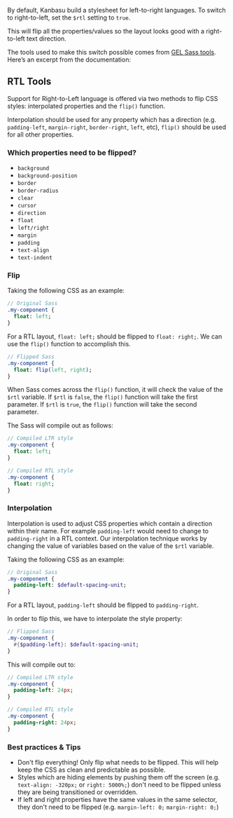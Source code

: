 By default, Kanbasu build a stylesheet for left-to-right languages. To switch to right-to-left, set the `$rtl` setting to `true`.

This will flip all the properties/values so the layout looks good with a right-to-left text direction.

The tools used to make this switch possible comes from [GEL Sass tools](https://github.com/bbc/gel-sass-tools). Here’s an excerpt from the documentation:

## RTL Tools

Support for Right-to-Left language is offered via two methods to flip CSS styles: interpolated properties and the `flip()` function.

Interpolation should be used for any property which has a direction (e.g. `padding-left`, `margin-right`, `border-right`, `left`, etc), `flip()` should be used for all other properties.

### Which properties need to be flipped?

- `background`
- `background-position`
- `border`
- `border-radius`
- `clear`
- `cursor`
- `direction`
- `float`
- `left/right`
- `margin`
- `padding`
- `text-align`
- `text-indent`

### Flip

Taking the following CSS as an example:

```sass
// Original Sass
.my-component {
  float: left;
}
```

For a RTL layout, `float: left;` should be flipped to `float: right;`. We can use the `flip()` function to accomplish this.

```sass
// Flipped Sass
.my-component {
  float: flip(left, right);
}
```

When Sass comes across the `flip()` function, it will check the value of the `$rtl` variable. If `$rtl` is `false`, the `flip()` function will take the first parameter. If `$rtl` is `true`, the `flip()` function will take the second parameter.

The Sass will compile out as follows:

```sass
// Compiled LTR style
.my-component {
  float: left;
}

// Compiled RTL style
.my-component {
  float: right;
}
```

### Interpolation

Interpolation is used to adjust CSS properties which contain a direction within their name. For example `padding-left` would need to change to `padding-right` in a RTL context. Our interpolation technique works by changing the value of variables based on the value of the `$rtl` variable.

Taking the following CSS as an example:

```sass
// Original Sass
.my-component {
  padding-left: $default-spacing-unit;
}
```

For a RTL layout, `padding-left` should be flipped to `padding-right`.

In order to flip this, we have to interpolate the style property:

```sass
// Flipped Sass
.my-component {
  #{$padding-left}: $default-spacing-unit;
}
```

This will compile out to:

```sass
// Compiled LTR style
.my-component {
  padding-left: 24px;
}

// Compiled RTL style
.my-component {
  padding-right: 24px;
}
```

### Best practices & Tips

- Don't flip everything! Only flip what needs to be flipped. This will help keep the CSS as clean and predictable as possible.
- Styles which are hiding elements by pushing them off the screen (e.g. `text-align: -320px;` or `right: 5000%;`) don't need to be flipped unless they are being transitioned or overridden.
- If left and right properties have the same values in the same selector, they don't need to be flipped (e.g. `margin-left: 0;` `margin-right: 0;`)
